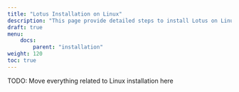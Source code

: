 ```yaml
---
title: "Lotus Installation on Linux"
description: "This page provide detailed steps to install Lotus on Linux."
draft: true
menu:
    docs:
        parent: "installation"
weight: 120
toc: true
---
```


TODO:
Move everything related to Linux installation here
